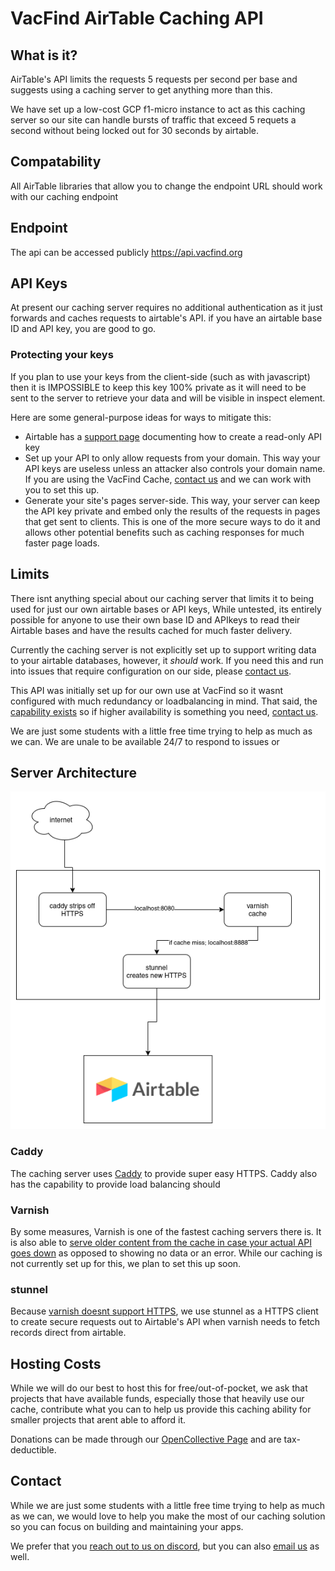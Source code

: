 ---
---

# VacFind AirTable Caching API


## What is it?

AirTable's API limits the requests 5 requests per second per base and suggests using a caching server to get anything more than this.

We have set up a low-cost GCP f1-micro instance to act as this caching server so our site can handle bursts of traffic that exceed 5 requets a second without being locked out for 30 seconds by airtable.

## Compatability
All AirTable libraries that allow you to change the endpoint URL should work with our caching endpoint


## Endpoint
The api can be accessed publicly https://api.vacfind.org


## API Keys 

At present our caching server requires no additional authentication as it just forwards and caches requests to airtable's API. if you have an airtable base ID and API key, you are good to go.

### Protecting your keys
If you plan to use your keys from the client-side (such as with javascript) then it is IMPOSSIBLE to keep this key 100% private as it will need to be sent to the server to retrieve your data and will be visible in inspect element.

Here are some general-purpose ideas for ways to mitigate this:
- Airtable has a [support page](https://support.airtable.com/hc/en-us/articles/360056249614-Creating-a-read-only-API-key) documenting how to create a read-only API key
- Set up your API to only allow requests from your domain. This way your API keys are useless unless an attacker also controls your domain name. If you are using the VacFind Cache, [contact us](#contact) and we can work with you to set this up.
- Generate your site's pages server-side. This way, your server can keep the API key private and embed only the results of the requests in pages that get sent to clients. This is one of the more secure ways to do it and allows other potential benefits such as caching responses for much faster page loads.


## Limits

There isnt anything special about our caching server that limits it to being used for just our own airtable bases or API keys, While untested, its entirely possible for anyone to use their own base ID and APIkeys to read their Airtable bases and have the results cached for much faster delivery.

Currently the caching server is not explicitly set up to support writing data to your airtable databases, however, it *should* work. If you need this and run into issues that require configuration on our side, please [contact us](#contact).

This API was initially set up for our own use at VacFind so it wasnt configured with much redundancy or loadbalancing in mind. That said, the [capability exists](#caddy) so if higher availability is something you need, [contact us](#contact).

We are just some students with a little free time trying to help as much as we can. We are unale to be available 24/7 to respond to issues or




## Server Architecture
![VacFind API Data flow diagram](../static/API-Architecture.png)

### Caddy
The caching server uses [Caddy](https://caddyserver.com/) to provide super easy HTTPS. Caddy also has the capability to provide load balancing should

### Varnish
By some measures, Varnish is one of the fastest caching servers there is. It is also able to [serve older content from the cache in case your actual API goes down](https://varnish-cache.org/docs/6.5/users-guide/vcl-grace.html#misbehaving-servers) as opposed to showing no data or an error. While our caching is not currently set up for this, we plan to set this up soon.


### stunnel
Because [varnish doesnt support HTTPS](https://varnish-cache.org/docs/trunk/phk/ssl_again.html), we use stunnel as a HTTPS client to create secure requests out to Airtable's API when varnish needs to fetch records direct from airtable. 




## Hosting Costs

While we will do our best to host this for free/out-of-pocket, we ask that projects that have available funds, especially those that heavily use our cache, contribute what you can to help us provide this caching ability for smaller projects that arent able to afford it.

Donations can be made through our [OpenCollective Page]({{site.social.opencollective}}) and are tax-deductible.


## Contact

While we are just some students with a little free time trying to help as much as we can, we would love to help you make the most of our caching solution so you can focus on building and maintaining your apps. 

We prefer that you [reach out to us on discord]({{site.social.discord}}), but you can also [email us]({{site.contact.email}}) as well. 